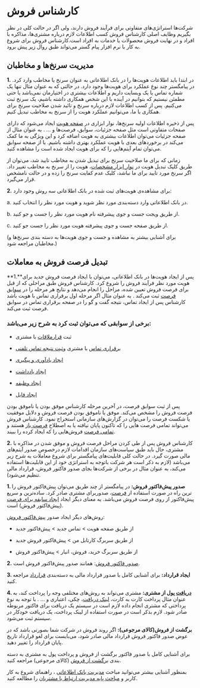# کارشناس فروش  

شرکت‌ها استراتژی‌های متفاوتی برای فرآیند فروش دارند، ولی اگر در حالت کلی در نظر بگیریم وظایف اصلی کارشناس فروش کسب اطلاعات لازم درباره مشتری‌ها، مذاکره با افراد و در نهایت فروش محصولات یا خدمات به افراد است.کارشناس فروش برای شروع به کار با نرم افزار پیام گستر می‌تواند طبق روال زیر پیش برود.

## مدیریت سرنخ‌ها و مخاطبان


**1.** در ابتدا باید اطلاعات هویت‌ها را در بانک اطلاعاتی به عنوان سرنخ یا مخاطب وارد کرد. در پیامگستر چند نوع عملکرد برای هویت‌ها وجود دارد. در حالتی که به عنوان مثال تنها یک شماره تماس یا یک وبسایت داریم و اطلاعات بیشتری در اختیارمان نمی‌باشد یا حتی مطمئن نیستیم که بتوانیم در آینده با این شخص همکاری داشته باشیم، یک سرنخ ثبت می‌کنیم. پس از کسب اطلاعات لازم درباره سرنخ و تائید شدن صلاحیت سرنخ برای همکاری با ما، می‌توانیم عملکرد هویت را از سرنخ به مخاطب تبدیل کنیم.

پس از ذخیره اطلاعات اولیه سرنخ‌ها، نوار ابزاری در [صفحه هویت](https://github.com/1stco/PayamGostarDocs/blob/master/Help/Integrated-bank/Database/General-specifications/General-specifications.md) ایجاد می‌شود که دارای صفحات متفاوتی است مثل صفحه جزئیات، سوابق، فرصت‌ها و ... . به عنوان مثال از صفحه جزئیات می‌توان اطلاعات بیشتری به هویت اضافه کرد و این ویژگی به ما کمک می‌کند در برخوردهای بعدی با هویت عملکرد بهتری داشته باشیم. یا از صفحه سوابق می‌توان تمام آیتم‌هایی را که برای هویت ایجاد شده است را مشاهده کنید.

زمانی که برای ما صلاحیت سرنخ برای تبدیل شدن به مخاطب تایید شد، می‌توان از طریق کلیک تبدیل هویت در [نوار ابزار مشخصات](https://github.com/1stco/PayamGostarDocs/blob/master/Help/Integrated-bank/Database/General-specifications/Specifications-toolbar/Specifications-toolbar.md)، هویت را از سرنخ به مخاطب تغییر داد. اگر سرنخ مورد تایید برای ما نباشد، کلیک عدم کفایت سرنخ را زده و در حالت نامشخص قرار می‌گیرد.

**2.** برای مشاهده‌ی هویت‌های ثبت شده در بانک اطلاعاتی سه روش وجود دارد:

a. در بانک اطلاعاتی وارد دسته‌بندی مورد نظر شوید و هویت مورد نظر را انتخاب کنید.

b. از طریق ویجت جست و جوی پیشرفته نام هویت مورد نظر را جست و جو کنید. 

c. از طریق صفحه جست و جوی پیشرفته هویت مورد نظر را جست جو کنید.

(برای آشنایی بیشتر به مشاهده و جست و جوی هویت‌ها به دسته بندی سرنخ‌‌ها و مخاطبان مراجعه شود.)

## تبدیل فرصت فروش به معاملات

**1.**پس از ایجاد هویت‌ها در بانک اطلاعاتی، می‌توان با ایجاد فرصت فروش جدید برای هویت‌ مورد نظر فرآیند فروش را شروع کرد. کارشناس فروش طبق مراحلی که از قبل برای فرصت فروش تعیین شده، مراحل را انجام می‌دهد و نتایج هر مرحله را در [سوابق فرصت](https://github.com/1stco/PayamGostarDocs/blob/master/Help/Integrated-bank/Database/Opportunities/Opportunities.md) ثبت می‌کند . به عنوان مثال اگر مرحله اول برقراری تماس با هویت باشد کارشناس پس از ایجاد تماس، نتیجه گفت و گو را در صفحه برقراری تماس در سوابق فرصت ثبت می‌کند.

### برخی از  سوابقی که می‌توان ثبت کرد به شرح زیر می‌باشد:

-	ثبت [قرارملاقات](https://github.com/1stco/PayamGostarDocs/blob/master/Help/Integrated-bank/Database/Records/new-appointment/new-appointment.md) با مشتری 

-	[برقراری تماس](https://github.com/1stco/PayamGostarDocs/blob/master/Help/Integrated-bank/Database/calls-h/Click-to-call.md) با مشتری و[ثبت نتیجه تماس تلفنی](https://github.com/1stco/PayamGostarDocs/blob/master/Help/Integrated-bank/Database/Records/New-phone-call/New-phone-call.md) 

-	[ایجاد یادآوری و پیگیری](https://github.com/1stco/PayamGostarDocs/blob/master/Help/Integrated-bank/Database/General-specifications/Reminder-and-follow-up/Reminder-and-follow-up.md) 

-	[ایجاد یادداشت](https://github.com/1stco/PayamGostarDocs/blob/master/Help/Integrated-bank/Database/Records/New-notes/New-notes.md) 

-	[ایجاد وظیفه](https://github.com/1stco/PayamGostarDocs/blob/master/Help/Integrated-bank/Database/Records/New-task/New-task.md)

-	[ایجاد فایل](https://github.com/1stco/PayamGostarDocs/blob/master/Help/Integrated-bank/Database/Records/new-file/Records.md)

پس از ثبت سوابق فرصت، در آخرین مرحله کارشناس موفق بودن یا ناموفق بودن فرصت فروش را مشخص می‌کند. موفق یا ناموفق بودن فرصت فروش و دلایل موفقیت یا شکست فرصت را می‌توان در گزارش‌‌های سازمانی استخراج نمود. کارشناس فروش می‌تواند تمامی فرصت هایی را که تاکنون پایان نیافته‌ یا به اصطلاح [فرصت باز](https://github.com/1stco/PayamGostarDocs/blob/master/Help/home/widget/Chart/Chart.md) هستند و [تمامی فرصت](https://github.com/1stco/PayamGostarDocs/blob/master/Help/Customer-relationship-management/Opportunities/Opportunities.md) فروش‌هایی را که ایجاد کرده را ببیند.
 
**2.** کارشناس فروش پس از طی کردن مراحل فرصت فروش و موفق شدن در مذاکره با مشتری، حال باید طبق سیاست‌های سازمان اقدامات لازم درخصوص صدور آیتم‌های مالی صورت گیرد. در حالت کلی قابلیت‌های پیامگستر برای شروع معاملات به شرح زیر می‌باشد (لازم به ذکر است هر شرکت باتوجه به استراتژی خود از این قابلیت‌ها استفاده می‌کند، به عنوان مثال در برخی از شرکت‌ها بجای صدور فاکتور فروش، قرارداد مالی تنظیم می‌شود).

**1. صدور پیش‌فاکتور فروش:** در پیامگستر از چند طریق می‌توان پیش‌فاکتور فروش را برای مشتری صادر کرد. ساده‌ترین و سریع‌‎ترین راه در صورت استفاده از [فرصت](https://github.com/1stco/PayamGostarDocs/blob/master/Help/Integrated-bank/Database/Records/New-opportunity/mafhom-opportunity.md)، صدور پیش‌فاکتور از روی فرصت فروش می‌باشد. یه معنای دیگر ایجاد [ایجاد سابقه برای فرصت](https://github.com/1stco/PayamGostarDocs/blob/master/Help/Integrated-bank/Database/Records/New-opportunity/New-opportunity.md) (پیش‌فاکتور فروش)  است.

روش‌های دیگر ایجاد صدور [پیش‌فاکتور فروش](https://github.com/1stco/PayamGostarDocs/blob/master/Help/Integrated-bank/Database/Records/Pre-invoice-new-invoice/Pre-invoice-new-invoice.md):

-	از طریق صفحه هویت > تماس جدید > پیش‌فاکتور جدید

-	از طریق سربرگ کارتابل من > پیش‌فاکتور فروش جدید

-	از طریق سربرگ خرید، فروش، انبار > پیش‌فاکتور فروش

**2.** [صدور فاکتور فروش](https://github.com/1stco/PayamGostarDocs/blob/master/Help/Integrated-bank/Database/Records/Pre-invoice-new-invoice/Pre-invoice-new-invoice.md): همانند صدور پیش‌فاکتور فروش است. 

**3. ایجاد قرارداد:**  برای آشنایی کامل با صدور قرارداد مالی به دسته‌بندی [قرارداد](https://github.com/1stco/PayamGostarDocs/blob/master/Help/Integrated-bank/Database/Records/New-contract/New-contract.md) مراجعه کنید.

**4. [دریافت](https://github.com/1stco/PayamGostarDocs/blob/master/Help/Integrated-bank/Database/Records/Get-new/Get-new.md) پول از مشتری:** مشتری می‌تواند به روش‌های مختلفی وجه را پرداخت کند، به عنوان مثال پرداخت کارت به کارت، [لینک دریافت](https://github.com/1stco/PayamGostarDocs/blob/master/Help/Integrated-bank/Database/Payment-links/Create-payment-link/Create-payment-link.md)، چکی، اعتباری و ... . با توجه به نوع پرداختی که مشتری انجام داده لازم است در سیستم یک دریافت برای فاکتور مربوطه صادر شود. لازم بذکر است در صورت استفاده از لینک پرداخت، یک دریافت خودکار در سیستم ثبت ‌می‌شود.

**برگشت از فروش(کالای مرجوعی):** اگر روند فروش در شرکت شما بصورتی باشد که در عوض صدور فاکتور فروش قرارداد مالی صادر شود، می‌بایست برای لغو قرارداد تاریخ پایان قرارداد را تغییر دهید.

برای آشنایی کامل با صدور فاکتور برگشت از فروش و پرداخت پول به مشتری به دسته بندی [برگشت از فروش](https://github.com/1stco/PayamGostarDocs/blob/master/Help/Integrated-bank/Database/Records/Return-invoice-from-sales/Return-invoice-from-sales.md) (کالای مرجوعی) مراجعه کنید.

بمنظور آشنایی بیشتر می‌توانید مباحث [مدیریت بانک اطلاعاتی](https://github.com/1stco/PayamGostarDocs/blob/master/Help/Category-docs/Database-management.md)
، راهنمای شروع به کار کاربر
 و [مباحث پایه مدیریت ارتباط با مشتریان](https://github.com/1stco/PayamGostarDocs/blob/master/Help/Category-docs/Crm-basic.md) را مطالعه کنید.
